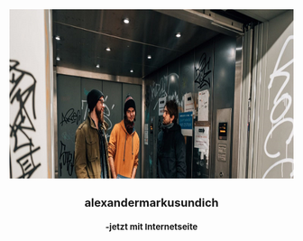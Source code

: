 <center>
<font size="1">
  
<img src="pictures/dullisImFahrstuhl1.jpg" height=300>

# alexandermarkusundich
## -jetzt mit Internetseite

</font>
</center>
